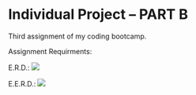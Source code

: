 # Individual Project – PART B
 Third assignment of my coding bootcamp.

Assignment Requirments:
[](https://github.com/Yourwash/Individual-Project---PART-B/blob/main/IndividualProject_PART_%CE%92.pdf)

E.R.D.:
![](https://github.com/Yourwash/Individual-Project---PART-B/blob/main/E.R.D.%20for%20Individual%20Project%20%E2%80%93%20PART%20B.jpg)

E.E.R.D.:
![](https://github.com/Yourwash/Individual-Project---PART-B/blob/main/E.E.R.D.%20for%20Individual%20Project%20%E2%80%93%20PART%20B.jpg)